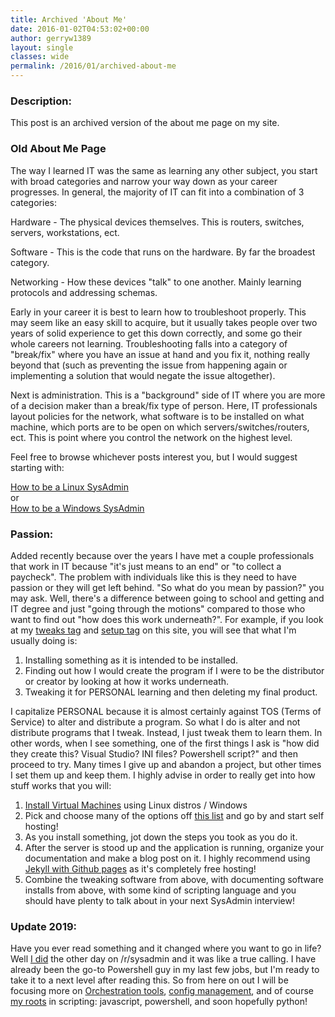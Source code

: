 ```yaml
---
title: Archived 'About Me'
date: 2016-01-02T04:53:02+00:00
author: gerryw1389
layout: single
classes: wide
permalink: /2016/01/archived-about-me
---
```

<!--more-->

### Description:

This post is an archived version of the about me page on my site.

### Old About Me Page

The way I learned IT was the same as learning any other subject, you start with broad categories and narrow your way down as your career progresses. In general, the majority of IT can fit into a combination of 3 categories:

Hardware - The physical devices themselves. This is routers, switches, servers, workstations, ect.

Software - This is the code that runs on the hardware. By far the broadest category.

Networking - How these devices "talk" to one another. Mainly learning protocols and addressing schemas.

Early in your career it is best to learn how to troubleshoot properly. This may seem like an easy skill to acquire, but it usually takes people over two years of solid experience to get this down correctly, and some go their whole careers not learning. Troubleshooting falls into a category of "break/fix" where you have an issue at hand and you fix it, nothing really beyond that (such as preventing the issue from happening again or implementing a solution that would negate the issue altogether).

Next is administration. This is a "background" side of IT where you are more of a decision maker than a break/fix type of person. Here, IT professionals layout policies for the network, what software is to be installed on what machine, which ports are to be open on which servers/switches/routers, ect. This is point where you control the network on the highest level.

Feel free to browse whichever posts interest you, but I would suggest starting with:

[How to be a Linux SysAdmin](https://automationadmin.com/2016/05/how-to-become-a-linux-sysadmin/)  
or  
[How to be a Windows SysAdmin](https://automationadmin.com/2016/06/how-to-be-a-windows-sysadmin/)  

### Passion:

Added recently because over the years I have met a couple professionals that work in IT because "it's just means to an end" or "to collect a paycheck". The problem with individuals like this is they need to have passion or they will get left behind. "So what do you mean by passion?" you may ask. Well, there's a difference between going to school and getting and IT degree and just "going through the motions" compared to those who want to find out "how does this work underneath?". For example, if you look at my [tweaks tag](https://automationadmin.com/tags/#tweaks) and [setup tag](https://automationadmin.com/tags/#setup) on this site, you will see that what I'm usually doing is:

  1. Installing something as it is intended to be installed.
  2. Finding out how I would create the program if I were to be the distributor or creator by looking at how it works underneath.
  3. Tweaking it for PERSONAL learning and then deleting my final product.

I capitalize PERSONAL because it is almost certainly against TOS (Terms of Service) to alter and distribute a program. So what I do is alter and not distribute programs that I tweak. Instead, I just tweak them to learn them. In other words, when I see something, one of the first things I ask is "how did they create this? Visual Studio? INI files? Powershell script?" and then proceed to try. Many times I give up and abandon a project, but other times I set them up and keep them. I highly advise in order to really get into how stuff works that you will:

  1. [Install Virtual Machines](https://automationadmin.com/tags/#test-lab) using Linux distros / Windows
  2. Pick and choose many of the options off [this list](https://github.com/Kickball/awesome-selfhosted) and go by and start self hosting!
  3. As you install something, jot down the steps you took as you do it.
  4. After the server is stood up and the application is running, organize your documentation and make a blog post on it. I highly recommend using [Jekyll with Github pages](https://automationadmin.com/2019/06/wordpress-to-jekyll/) as it's completely free hosting!
  5. Combine the tweaking software from above, with documenting software installs from above, with some kind of scripting language and you should have plenty to talk about in your next SysAdmin interview!

### Update 2019:

Have you ever read something and it changed where you want to go in life? Well [I did](https://www.reddit.com/r/sysadmin/comments/cdlar7/psa_still_not_automating_still_at_risk/) the other day on /r/sysadmin and it was like a true calling. I have already been the go-to Powershell guy in my last few jobs, but I'm ready to take it to a next level after reading this. So from here on out I will be focusing more on [Orchestration tools](https://automationadmin.com/tags/#orchestration), [config management](https://automationadmin.com/tags/#configmanagement), and of course [my roots](https://www.bloomberg.com/graphics/2015-paul-ford-what-is-code/) in scripting: javascript, powershell, and soon hopefully python!



